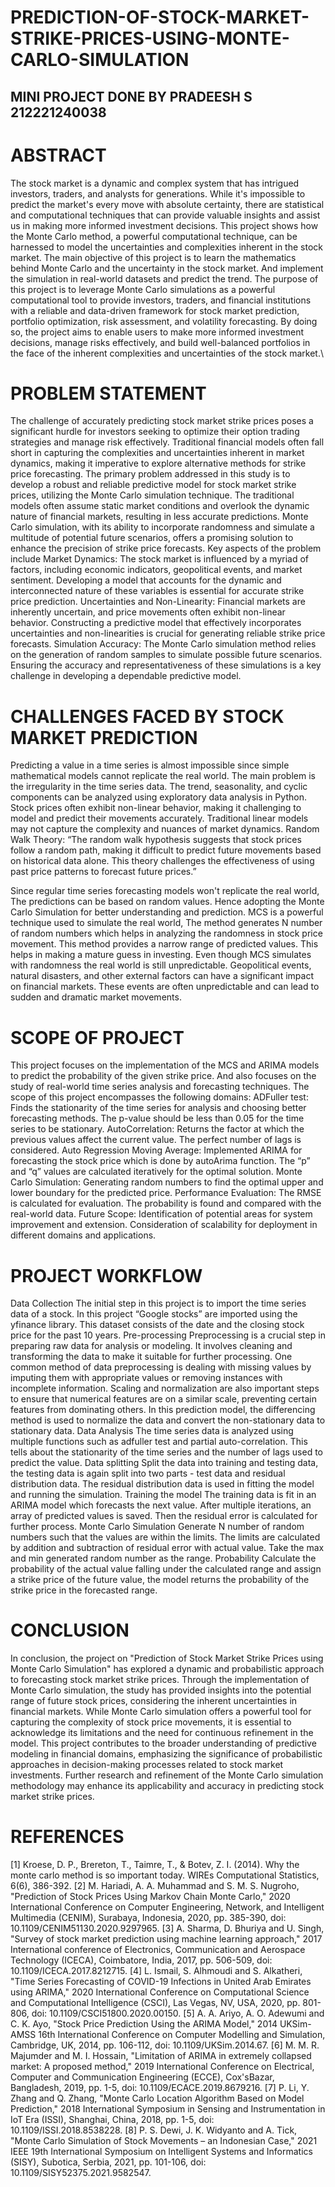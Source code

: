 # PREDICTION-OF-STOCK-MARKET-STRIKE-PRICES-USING-MONTE-CARLO-SIMULATION

## MINI PROJECT DONE BY PRADEESH S 212221240038
# ABSTRACT
The stock market is a dynamic and complex system that has intrigued investors, traders, and analysts for generations. While it's impossible to predict the market's every move with absolute certainty, there are statistical and computational techniques that can provide valuable insights and assist us in making more informed investment decisions. This project shows how the Monte Carlo method, a powerful computational technique, can be harnessed to model the uncertainties and complexities inherent in the stock market. The main objective of this project is to learn the mathematics behind Monte Carlo and the uncertainty in the stock market. And implement the simulation in real-world datasets and predict the trend. The purpose of this project is to leverage Monte Carlo simulations as a powerful computational tool to provide investors, traders, and financial institutions with a reliable and data-driven framework for stock market prediction, portfolio optimization, risk assessment, and volatility forecasting. By doing so, the project aims to enable users to make more informed investment decisions, manage risks effectively, and build well-balanced portfolios in the face of the inherent complexities and uncertainties of the stock market.\
# PROBLEM STATEMENT
The challenge of accurately predicting stock market strike prices poses a significant hurdle for investors seeking to optimize their option trading strategies and manage risk effectively. Traditional financial models often fall short in capturing the complexities and uncertainties inherent in market dynamics, making it imperative to explore alternative methods for strike price forecasting.
The primary problem addressed in this study is to develop a robust and reliable predictive model for stock market strike prices, utilizing the Monte Carlo simulation technique. The traditional models often assume static market conditions and overlook the dynamic nature of financial markets, resulting in less accurate predictions. Monte Carlo simulation, with its ability to incorporate randomness and simulate a multitude of potential future scenarios, offers a promising solution to enhance the precision of strike price forecasts.
Key aspects of the problem include 
Market Dynamics: The stock market is influenced by a myriad of factors, including economic indicators, geopolitical events, and market sentiment. Developing a model that accounts for the dynamic and interconnected nature of these variables is essential for accurate strike price prediction.
Uncertainties and Non-Linearity: Financial markets are inherently uncertain, and price movements often exhibit non-linear behavior. Constructing a predictive model that effectively incorporates uncertainties and non-linearities is crucial for generating reliable strike price forecasts.
Simulation Accuracy: The Monte Carlo simulation method relies on the generation of random samples to simulate possible future scenarios. Ensuring the accuracy and representativeness of these simulations is a key challenge in developing a dependable predictive model.

# CHALLENGES FACED BY STOCK MARKET PREDICTION
Predicting a value in a time series is almost impossible since simple mathematical models cannot replicate the real world. The main problem is the irregularity in the time series data. The trend, seasonality, and cyclic components can be analyzed using exploratory data analysis in Python. Stock prices often exhibit non-linear behavior, making it challenging to model and predict their movements accurately. Traditional linear models may not capture the complexity and nuances of market dynamics.
	Random Walk Theory:
“The random walk hypothesis suggests that stock prices follow a random path, making it difficult to predict future movements based on historical data alone. This theory challenges the effectiveness of using past price patterns to forecast future prices.”

Since regular time series forecasting models won't replicate the real world, The predictions can be based on random values. Hence adopting the Monte Carlo Simulation for better understanding and prediction. MCS is a powerful technique used to simulate the real world, The method generates N number of random numbers which helps in analyzing the randomness in stock price movement. This method provides a narrow range of predicted values. This helps in making a mature guess in investing. Even though MCS simulates with randomness the real world is still unpredictable.  Geopolitical events, natural disasters, and other external factors can have a significant impact on financial markets. These events are often unpredictable and can lead to sudden and dramatic market movements.
# SCOPE OF PROJECT
This project focuses on the implementation of the MCS and ARIMA models to predict the probability of the given strike price. And also focuses on the study of real-world time series analysis and forecasting techniques. The scope of this project encompasses the following domains:
ADFuller test: Finds the stationarity of the time series for analysis and choosing better forecasting methods. The p-value should be less than 0.05 for the time series to be stationary.
AutoCorrelation: Returns the factor at which the previous values affect the current value. The perfect number of lags is considered.
Auto Regression Moving Average: Implemented ARIMA for forecasting the stock price which is done by autoArima function. The “p” and “q” values are calculated iteratively for the optimal solution.
Monte Carlo Simulation: Generating random numbers to find the optimal upper and lower boundary for the predicted price.
Performance Evaluation: The RMSE is calculated for evaluation. The probability is found and compared with the real-world data.
Future Scope: Identification of potential areas for system improvement and extension. Consideration of scalability for deployment in different domains and applications.
# PROJECT WORKFLOW
Data Collection
	The initial step in this project is to import the time series data of a stock. In this project “Google stocks” are imported using the yfinance library. This dataset consists of the date and the closing stock price for the past 10 years.
Pre-processing
Preprocessing is a crucial step in preparing raw data for analysis or modeling. It involves cleaning and transforming the data to make it suitable for further processing. One common method of data preprocessing is dealing with missing values by imputing them with appropriate values or removing instances with incomplete information. Scaling and normalization are also important steps to ensure that numerical features are on a similar scale, preventing certain features from dominating others.
In this prediction model, the differencing method is used to normalize the data and convert the non-stationary data to stationary data.
Data Analysis
	The time series data is analyzed using multiple functions such as adfuller test and partial auto-correlation. This tells about the stationarity of the time series and the number of lags used to predict the value. 
Data splitting
Split the data into training and testing data, the testing data is again split into two parts - test data and residual distribution data. The residual distribution data is used in fitting the model and running the simulation.
Training the model
	The training data is fit in an ARIMA model which forecasts the next value. After multiple iterations, an array of predicted values is saved. Then the residual error is calculated for further process.
Monte Carlo Simulation
Generate N number of random numbers such that the values are within the limits. The limits are calculated by addition and subtraction of residual error with actual value. Take the max and min generated random number as the range.
Probability 
	Calculate the probability of the actual value falling under the calculated range and assign a strike price of the future value, the model returns the probability of the strike price in the forecasted range.
# CONCLUSION
In conclusion, the project on "Prediction of Stock Market Strike Prices using Monte Carlo Simulation" has explored a dynamic and probabilistic approach to forecasting stock market strike prices. Through the implementation of Monte Carlo simulation, the study has provided insights into the potential range of future stock prices, considering the inherent uncertainties in financial markets. While Monte Carlo simulation offers a powerful tool for capturing the complexity of stock price movements, it is essential to acknowledge its limitations and the need for continuous refinement in the model. This project contributes to the broader understanding of predictive modeling in financial domains, emphasizing the significance of probabilistic approaches in decision-making processes related to stock market investments. Further research and refinement of the Monte Carlo simulation methodology may enhance its applicability and accuracy in predicting stock market strike prices.
# REFERENCES
[1] Kroese, D. P., Brereton, T., Taimre, T., & Botev, Z. I. (2014). Why the monte carlo method is so important today. WIREs Computational Statistics, 6(6), 386-392.
[2] M. Hariadi, A. A. Muhammad and S. M. S. Nugroho, "Prediction of Stock Prices Using Markov Chain Monte Carlo," 2020 International Conference on Computer Engineering, Network, and Intelligent Multimedia (CENIM), Surabaya, Indonesia, 2020, pp. 385-390, doi: 10.1109/CENIM51130.2020.9297965.
[3] A. Sharma, D. Bhuriya and U. Singh, "Survey of stock market prediction using machine learning approach," 2017 International conference of Electronics, Communication and Aerospace Technology (ICECA), Coimbatore, India, 2017, pp. 506-509, doi: 10.1109/ICECA.2017.8212715.
[4] L. Ismail, S. Alhmoudi and S. Alkatheri, "Time Series Forecasting of COVID-19 Infections in United Arab Emirates using ARIMA," 2020 International Conference on Computational Science and Computational Intelligence (CSCI), Las Vegas, NV, USA, 2020, pp. 801-806, doi: 10.1109/CSCI51800.2020.00150.
[5] A. A. Ariyo, A. O. Adewumi and C. K. Ayo, "Stock Price Prediction Using the ARIMA Model," 2014 UKSim-AMSS 16th International Conference on Computer Modelling and Simulation, Cambridge, UK, 2014, pp. 106-112, doi: 10.1109/UKSim.2014.67.
[6] M. M. R. Majumder and M. I. Hossain, "Limitation of ARIMA in extremely collapsed market: A proposed method," 2019 International Conference on Electrical, Computer and Communication Engineering (ECCE), Cox'sBazar, Bangladesh, 2019, pp. 1-5, doi: 10.1109/ECACE.2019.8679216.
[7] P. Li, Y. Zhang and Q. Zhang, "Monte Carlo Location Algorithm Based on Model Prediction," 2018 International Symposium in Sensing and Instrumentation in IoT Era (ISSI), Shanghai, China, 2018, pp. 1-5, doi: 10.1109/ISSI.2018.8538228.
[8] P. S. Dewi, J. K. Widyanto and A. Tick, "Monte Carlo Simulation of Stock Movements – an Indonesian Case," 2021 IEEE 19th International Symposium on Intelligent Systems and Informatics (SISY), Subotica, Serbia, 2021, pp. 101-106, doi: 10.1109/SISY52375.2021.9582547.
